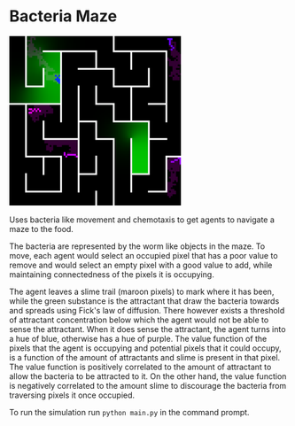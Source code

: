 # Bacteria Maze

![1743794546684](image/README/1743794546684.png)

Uses bacteria like movement and chemotaxis to get agents to navigate a maze to the food.

The bacteria are represented by the worm like objects in the maze. To move, each agent would select an occupied pixel that has a poor value to remove and would select an empty pixel with a good value to add, while maintaining connectedness of the pixels it is occupying.

The agent leaves a slime trail (maroon pixels) to mark where it has been, while the green substance is the attractant that draw the bacteria towards and spreads using Fick's law of diffusion. There however exists a threshold of attractant concentration below which the agent would not be able to sense the attractant. When it does sense the attractant, the agent turns into a hue of blue, otherwise has a hue of purple. The value function of the pixels that the agent is occupying and potential pixels that it could occupy, is a function of the amount of attractants and slime is present in that pixel. The value function is positively correlated to the amount of attractant to allow the bacteria to be attracted to it. On the other hand, the value function is negatively correlated to the amount slime to discourage the bacteria from traversing pixels it once occupied.

To run the simulation run `python main.py` in the command prompt.
